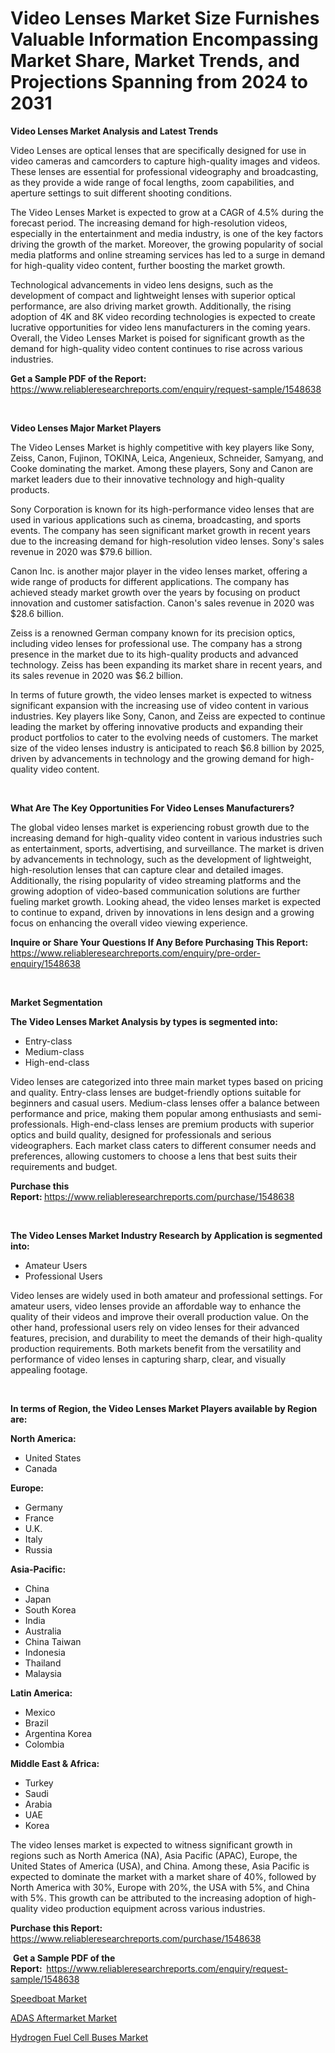 <p><h1>Video Lenses Market Size Furnishes Valuable Information Encompassing Market Share, Market Trends, and Projections Spanning from 2024 to 2031</h1></p><p><strong>Video Lenses Market Analysis and Latest Trends</strong></p>
<p><p>Video Lenses are optical lenses that are specifically designed for use in video cameras and camcorders to capture high-quality images and videos. These lenses are essential for professional videography and broadcasting, as they provide a wide range of focal lengths, zoom capabilities, and aperture settings to suit different shooting conditions.</p><p>The Video Lenses Market is expected to grow at a CAGR of 4.5% during the forecast period. The increasing demand for high-resolution videos, especially in the entertainment and media industry, is one of the key factors driving the growth of the market. Moreover, the growing popularity of social media platforms and online streaming services has led to a surge in demand for high-quality video content, further boosting the market growth.</p><p>Technological advancements in video lens designs, such as the development of compact and lightweight lenses with superior optical performance, are also driving market growth. Additionally, the rising adoption of 4K and 8K video recording technologies is expected to create lucrative opportunities for video lens manufacturers in the coming years. Overall, the Video Lenses Market is poised for significant growth as the demand for high-quality video content continues to rise across various industries.</p></p>
<p><strong>Get a Sample PDF of the Report:&nbsp;</strong> <a href="https://www.reliableresearchreports.com/enquiry/request-sample/1548638">https://www.reliableresearchreports.com/enquiry/request-sample/1548638</a></p>
<p>&nbsp;</p>
<p><strong>Video Lenses Major Market Players</strong></p>
<p><p>The Video Lenses Market is highly competitive with key players like Sony, Zeiss, Canon, Fujinon, TOKINA, Leica, Angenieux, Schneider, Samyang, and Cooke dominating the market. Among these players, Sony and Canon are market leaders due to their innovative technology and high-quality products.</p><p>Sony Corporation is known for its high-performance video lenses that are used in various applications such as cinema, broadcasting, and sports events. The company has seen significant market growth in recent years due to the increasing demand for high-resolution video lenses. Sony's sales revenue in 2020 was $79.6 billion.</p><p>Canon Inc. is another major player in the video lenses market, offering a wide range of products for different applications. The company has achieved steady market growth over the years by focusing on product innovation and customer satisfaction. Canon's sales revenue in 2020 was $28.6 billion.</p><p>Zeiss is a renowned German company known for its precision optics, including video lenses for professional use. The company has a strong presence in the market due to its high-quality products and advanced technology. Zeiss has been expanding its market share in recent years, and its sales revenue in 2020 was $6.2 billion.</p><p>In terms of future growth, the video lenses market is expected to witness significant expansion with the increasing use of video content in various industries. Key players like Sony, Canon, and Zeiss are expected to continue leading the market by offering innovative products and expanding their product portfolios to cater to the evolving needs of customers. The market size of the video lenses industry is anticipated to reach $6.8 billion by 2025, driven by advancements in technology and the growing demand for high-quality video content.</p></p>
<p>&nbsp;</p>
<p><strong>What Are The Key Opportunities For Video Lenses Manufacturers?</strong></p>
<p><p>The global video lenses market is experiencing robust growth due to the increasing demand for high-quality video content in various industries such as entertainment, sports, advertising, and surveillance. The market is driven by advancements in technology, such as the development of lightweight, high-resolution lenses that can capture clear and detailed images. Additionally, the rising popularity of video streaming platforms and the growing adoption of video-based communication solutions are further fueling market growth. Looking ahead, the video lenses market is expected to continue to expand, driven by innovations in lens design and a growing focus on enhancing the overall video viewing experience.</p></p>
<p><strong>Inquire or Share Your Questions If Any Before Purchasing This Report:</strong> <a href="https://www.reliableresearchreports.com/enquiry/pre-order-enquiry/1548638">https://www.reliableresearchreports.com/enquiry/pre-order-enquiry/1548638</a></p>
<p>&nbsp;</p>
<p><strong>Market Segmentation</strong></p>
<p><strong>The Video Lenses Market Analysis by types is segmented into:</strong></p>
<p><ul><li>Entry-class</li><li>Medium-class</li><li>High-end-class</li></ul></p>
<p><p>Video lenses are categorized into three main market types based on pricing and quality. Entry-class lenses are budget-friendly options suitable for beginners and casual users. Medium-class lenses offer a balance between performance and price, making them popular among enthusiasts and semi-professionals. High-end-class lenses are premium products with superior optics and build quality, designed for professionals and serious videographers. Each market class caters to different consumer needs and preferences, allowing customers to choose a lens that best suits their requirements and budget.</p></p>
<p><strong>Purchase this Report:&nbsp;</strong><a href="https://www.reliableresearchreports.com/purchase/1548638">https://www.reliableresearchreports.com/purchase/1548638</a></p>
<p>&nbsp;</p>
<p><strong>The Video Lenses Market Industry Research by Application is segmented into:</strong></p>
<p><ul><li>Amateur Users</li><li>Professional Users</li></ul></p>
<p><p>Video lenses are widely used in both amateur and professional settings. For amateur users, video lenses provide an affordable way to enhance the quality of their videos and improve their overall production value. On the other hand, professional users rely on video lenses for their advanced features, precision, and durability to meet the demands of their high-quality production requirements. Both markets benefit from the versatility and performance of video lenses in capturing sharp, clear, and visually appealing footage.</p></p>
<p>&nbsp;</p>
<p><strong>In terms of Region, the Video Lenses Market Players available by Region are:</strong></p>
<p>
    <p> <strong> North America: </strong>
        <ul>
            <li>United States</li>
            <li>Canada</li>
        </ul>
        </p> 
    <p> <strong> Europe: </strong>
        <ul>
            <li>Germany</li>
            <li>France</li>
            <li>U.K.</li>
            <li>Italy</li>
            <li>Russia</li>
        </ul>
        </p> 
    <p> <strong> Asia-Pacific: </strong>
        <ul>
            <li>China</li>
            <li>Japan</li>
            <li>South Korea</li>
            <li>India</li>
            <li>Australia</li>
            <li>China Taiwan</li>
            <li>Indonesia</li>
            <li>Thailand</li>
            <li>Malaysia</li>
        </ul>
        </p> 
    <p> <strong> Latin America: </strong>
        <ul>
            <li>Mexico</li>
            <li>Brazil</li>
            <li>Argentina Korea</li>
            <li>Colombia</li>
        </ul>
        </p> 
    <p> <strong> Middle East & Africa: </strong>
        <ul>
            <li>Turkey</li>
            <li>Saudi</li>
            <li>Arabia</li>
            <li>UAE</li>
            <li>Korea</li>
        </ul>
    </p>
    </p>
<p><p>The video lenses market is expected to witness significant growth in regions such as North America (NA), Asia Pacific (APAC), Europe, the United States of America (USA), and China. Among these, Asia Pacific is expected to dominate the market with a market share of 40%, followed by North America with 30%, Europe with 20%, the USA with 5%, and China with 5%. This growth can be attributed to the increasing adoption of high-quality video production equipment across various industries.</p></p>
<p><strong>Purchase this Report: </strong><a href="https://www.reliableresearchreports.com/purchase/1548638">https://www.reliableresearchreports.com/purchase/1548638</a></p>
<p>&nbsp;<strong>Get a Sample PDF of the Report:&nbsp;&nbsp;</strong><a href="https://www.reliableresearchreports.com/enquiry/request-sample/1548638">https://www.reliableresearchreports.com/enquiry/request-sample/1548638</a></p>
<p><strong></strong></p>
<p><p><a href="https://meowing-lemming-dd3.notion.site/Speedboat-Market-Analysis-and-Market-Size-Global-Industry-Overview-Market-Segmentation-and-Forecas-6fede03a6613428d977a2dc7b7050c08">Speedboat Market</a></p><p><a href="https://cute-banjo-8ca.notion.site/ADAS-Aftermarket-Market-with-the-goal-of-estimating-the-market-size-and-future-growth-potential-of-v-6a73856bba3144beab6d4928a59575ec">ADAS Aftermarket Market</a></p><p><a href="https://unruly-ladybug-44b.notion.site/Decoding-the-Hydrogen-Fuel-Cell-Buses-Market-A-Deep-Dive-into-the-Latest-Market-Trends-Market-Segm-bddef839544548bba6a89ebcdafe272c">Hydrogen Fuel Cell Buses Market</a></p></p>